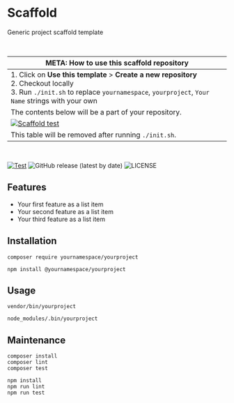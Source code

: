 # Scaffold

Generic project scaffold template

[//]: # (#;< META)
<br>

| **META: How to use this scaffold repository**                                                                                                                                              |
|--------------------------------------------------------------------------------------------------------------------------------------------------------------------------------------------|
| 1. Click on **Use this template** > **Create a new repository**<br>2. Checkout locally <br>3. Run `./init.sh` to replace `yournamespace`, `yourproject`, `Your Name` strings with your own |
| The contents below will be a part of your repository.                                                                                                                                      |
| [![Scaffold test](https://github.com/AlexSkrypnyk/scaffold/actions/workflows/scaffold-test.yml/badge.svg)](https://github.com/AlexSkrypnyk/scaffold/actions/workflows/scaffold-test.yml)   |
| This table will be removed after running `./init.sh`.                                                                                                                                      |

<br>

[//]: # (#;> META)

[![Test](https://github.com/AlexSkrypnyk/scaffold/actions/workflows/test.yml/badge.svg)](https://github.com/AlexSkrypnyk/scaffold/actions/workflows/test.yml)
![GitHub release (latest by date)](https://img.shields.io/github/v/release/AlexSkrypnyk/scaffold)
![LICENSE](https://img.shields.io/github/license/AlexSkrypnyk/scaffold)

## Features

- Your first feature as a list item
- Your second feature as a list item
- Your third feature as a list item

## Installation

[//]: # (#;< COMPOSER)

    composer require yournamespace/yourproject

[//]: # (#;> COMPOSER)

[//]: # (#;< NODEJS)

    npm install @yournamespace/yourproject

[//]: # (#;> NODEJS)

## Usage

[//]: # (#;< COMPOSER)

    vendor/bin/yourproject

[//]: # (#;> COMPOSER)

[//]: # (#;< NODEJS)

    node_modules/.bin/yourproject

[//]: # (#;> NODEJS)

## Maintenance

[//]: # (#;< COMPOSER)

    composer install
    composer lint
    composer test

[//]: # (#;> COMPOSER)

[//]: # (#;< NODEJS)

    npm install
    npm run lint
    npm run test

[//]: # (#;> NODEJS)
